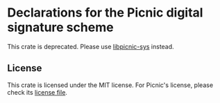 # Declarations for the Picnic digital signature scheme

This crate is deprecated. Please use [libpicnic-sys](https://crate.io/crates/libpicnic-sys) instead.

## License

This crate is licensed under the MIT license. For Picnic's license, please check its [license file](https://github.com/IAIK/Picnic/blob/master/LICENSE).
